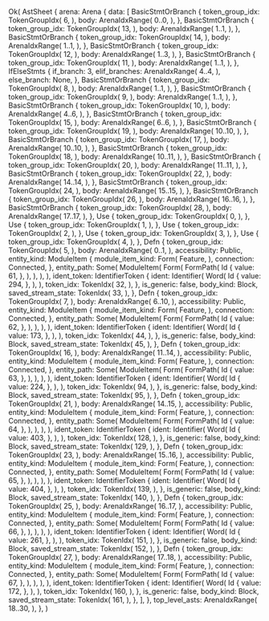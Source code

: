 Ok(
    AstSheet {
        arena: Arena {
            data: [
                BasicStmtOrBranch {
                    token_group_idx: TokenGroupIdx(
                        6,
                    ),
                    body: ArenaIdxRange(
                        0..0,
                    ),
                },
                BasicStmtOrBranch {
                    token_group_idx: TokenGroupIdx(
                        13,
                    ),
                    body: ArenaIdxRange(
                        1..1,
                    ),
                },
                BasicStmtOrBranch {
                    token_group_idx: TokenGroupIdx(
                        14,
                    ),
                    body: ArenaIdxRange(
                        1..1,
                    ),
                },
                BasicStmtOrBranch {
                    token_group_idx: TokenGroupIdx(
                        12,
                    ),
                    body: ArenaIdxRange(
                        1..3,
                    ),
                },
                BasicStmtOrBranch {
                    token_group_idx: TokenGroupIdx(
                        11,
                    ),
                    body: ArenaIdxRange(
                        1..1,
                    ),
                },
                IfElseStmts {
                    if_branch: 3,
                    elif_branches: ArenaIdxRange(
                        4..4,
                    ),
                    else_branch: None,
                },
                BasicStmtOrBranch {
                    token_group_idx: TokenGroupIdx(
                        8,
                    ),
                    body: ArenaIdxRange(
                        1..1,
                    ),
                },
                BasicStmtOrBranch {
                    token_group_idx: TokenGroupIdx(
                        9,
                    ),
                    body: ArenaIdxRange(
                        1..1,
                    ),
                },
                BasicStmtOrBranch {
                    token_group_idx: TokenGroupIdx(
                        10,
                    ),
                    body: ArenaIdxRange(
                        4..6,
                    ),
                },
                BasicStmtOrBranch {
                    token_group_idx: TokenGroupIdx(
                        15,
                    ),
                    body: ArenaIdxRange(
                        6..6,
                    ),
                },
                BasicStmtOrBranch {
                    token_group_idx: TokenGroupIdx(
                        19,
                    ),
                    body: ArenaIdxRange(
                        10..10,
                    ),
                },
                BasicStmtOrBranch {
                    token_group_idx: TokenGroupIdx(
                        17,
                    ),
                    body: ArenaIdxRange(
                        10..10,
                    ),
                },
                BasicStmtOrBranch {
                    token_group_idx: TokenGroupIdx(
                        18,
                    ),
                    body: ArenaIdxRange(
                        10..11,
                    ),
                },
                BasicStmtOrBranch {
                    token_group_idx: TokenGroupIdx(
                        20,
                    ),
                    body: ArenaIdxRange(
                        11..11,
                    ),
                },
                BasicStmtOrBranch {
                    token_group_idx: TokenGroupIdx(
                        22,
                    ),
                    body: ArenaIdxRange(
                        14..14,
                    ),
                },
                BasicStmtOrBranch {
                    token_group_idx: TokenGroupIdx(
                        24,
                    ),
                    body: ArenaIdxRange(
                        15..15,
                    ),
                },
                BasicStmtOrBranch {
                    token_group_idx: TokenGroupIdx(
                        26,
                    ),
                    body: ArenaIdxRange(
                        16..16,
                    ),
                },
                BasicStmtOrBranch {
                    token_group_idx: TokenGroupIdx(
                        28,
                    ),
                    body: ArenaIdxRange(
                        17..17,
                    ),
                },
                Use {
                    token_group_idx: TokenGroupIdx(
                        0,
                    ),
                },
                Use {
                    token_group_idx: TokenGroupIdx(
                        1,
                    ),
                },
                Use {
                    token_group_idx: TokenGroupIdx(
                        2,
                    ),
                },
                Use {
                    token_group_idx: TokenGroupIdx(
                        3,
                    ),
                },
                Use {
                    token_group_idx: TokenGroupIdx(
                        4,
                    ),
                },
                Defn {
                    token_group_idx: TokenGroupIdx(
                        5,
                    ),
                    body: ArenaIdxRange(
                        0..1,
                    ),
                    accessibility: Public,
                    entity_kind: ModuleItem {
                        module_item_kind: Form(
                            Feature,
                        ),
                        connection: Connected,
                    },
                    entity_path: Some(
                        ModuleItem(
                            Form(
                                FormPath(
                                    Id {
                                        value: 61,
                                    },
                                ),
                            ),
                        ),
                    ),
                    ident_token: IdentifierToken {
                        ident: Identifier(
                            Word(
                                Id {
                                    value: 294,
                                },
                            ),
                        ),
                        token_idx: TokenIdx(
                            32,
                        ),
                    },
                    is_generic: false,
                    body_kind: Block,
                    saved_stream_state: TokenIdx(
                        33,
                    ),
                },
                Defn {
                    token_group_idx: TokenGroupIdx(
                        7,
                    ),
                    body: ArenaIdxRange(
                        6..10,
                    ),
                    accessibility: Public,
                    entity_kind: ModuleItem {
                        module_item_kind: Form(
                            Feature,
                        ),
                        connection: Connected,
                    },
                    entity_path: Some(
                        ModuleItem(
                            Form(
                                FormPath(
                                    Id {
                                        value: 62,
                                    },
                                ),
                            ),
                        ),
                    ),
                    ident_token: IdentifierToken {
                        ident: Identifier(
                            Word(
                                Id {
                                    value: 173,
                                },
                            ),
                        ),
                        token_idx: TokenIdx(
                            44,
                        ),
                    },
                    is_generic: false,
                    body_kind: Block,
                    saved_stream_state: TokenIdx(
                        45,
                    ),
                },
                Defn {
                    token_group_idx: TokenGroupIdx(
                        16,
                    ),
                    body: ArenaIdxRange(
                        11..14,
                    ),
                    accessibility: Public,
                    entity_kind: ModuleItem {
                        module_item_kind: Form(
                            Feature,
                        ),
                        connection: Connected,
                    },
                    entity_path: Some(
                        ModuleItem(
                            Form(
                                FormPath(
                                    Id {
                                        value: 63,
                                    },
                                ),
                            ),
                        ),
                    ),
                    ident_token: IdentifierToken {
                        ident: Identifier(
                            Word(
                                Id {
                                    value: 224,
                                },
                            ),
                        ),
                        token_idx: TokenIdx(
                            94,
                        ),
                    },
                    is_generic: false,
                    body_kind: Block,
                    saved_stream_state: TokenIdx(
                        95,
                    ),
                },
                Defn {
                    token_group_idx: TokenGroupIdx(
                        21,
                    ),
                    body: ArenaIdxRange(
                        14..15,
                    ),
                    accessibility: Public,
                    entity_kind: ModuleItem {
                        module_item_kind: Form(
                            Feature,
                        ),
                        connection: Connected,
                    },
                    entity_path: Some(
                        ModuleItem(
                            Form(
                                FormPath(
                                    Id {
                                        value: 64,
                                    },
                                ),
                            ),
                        ),
                    ),
                    ident_token: IdentifierToken {
                        ident: Identifier(
                            Word(
                                Id {
                                    value: 403,
                                },
                            ),
                        ),
                        token_idx: TokenIdx(
                            128,
                        ),
                    },
                    is_generic: false,
                    body_kind: Block,
                    saved_stream_state: TokenIdx(
                        129,
                    ),
                },
                Defn {
                    token_group_idx: TokenGroupIdx(
                        23,
                    ),
                    body: ArenaIdxRange(
                        15..16,
                    ),
                    accessibility: Public,
                    entity_kind: ModuleItem {
                        module_item_kind: Form(
                            Feature,
                        ),
                        connection: Connected,
                    },
                    entity_path: Some(
                        ModuleItem(
                            Form(
                                FormPath(
                                    Id {
                                        value: 65,
                                    },
                                ),
                            ),
                        ),
                    ),
                    ident_token: IdentifierToken {
                        ident: Identifier(
                            Word(
                                Id {
                                    value: 404,
                                },
                            ),
                        ),
                        token_idx: TokenIdx(
                            139,
                        ),
                    },
                    is_generic: false,
                    body_kind: Block,
                    saved_stream_state: TokenIdx(
                        140,
                    ),
                },
                Defn {
                    token_group_idx: TokenGroupIdx(
                        25,
                    ),
                    body: ArenaIdxRange(
                        16..17,
                    ),
                    accessibility: Public,
                    entity_kind: ModuleItem {
                        module_item_kind: Form(
                            Feature,
                        ),
                        connection: Connected,
                    },
                    entity_path: Some(
                        ModuleItem(
                            Form(
                                FormPath(
                                    Id {
                                        value: 66,
                                    },
                                ),
                            ),
                        ),
                    ),
                    ident_token: IdentifierToken {
                        ident: Identifier(
                            Word(
                                Id {
                                    value: 261,
                                },
                            ),
                        ),
                        token_idx: TokenIdx(
                            151,
                        ),
                    },
                    is_generic: false,
                    body_kind: Block,
                    saved_stream_state: TokenIdx(
                        152,
                    ),
                },
                Defn {
                    token_group_idx: TokenGroupIdx(
                        27,
                    ),
                    body: ArenaIdxRange(
                        17..18,
                    ),
                    accessibility: Public,
                    entity_kind: ModuleItem {
                        module_item_kind: Form(
                            Feature,
                        ),
                        connection: Connected,
                    },
                    entity_path: Some(
                        ModuleItem(
                            Form(
                                FormPath(
                                    Id {
                                        value: 67,
                                    },
                                ),
                            ),
                        ),
                    ),
                    ident_token: IdentifierToken {
                        ident: Identifier(
                            Word(
                                Id {
                                    value: 172,
                                },
                            ),
                        ),
                        token_idx: TokenIdx(
                            160,
                        ),
                    },
                    is_generic: false,
                    body_kind: Block,
                    saved_stream_state: TokenIdx(
                        161,
                    ),
                },
            ],
        },
        top_level_asts: ArenaIdxRange(
            18..30,
        ),
    },
)